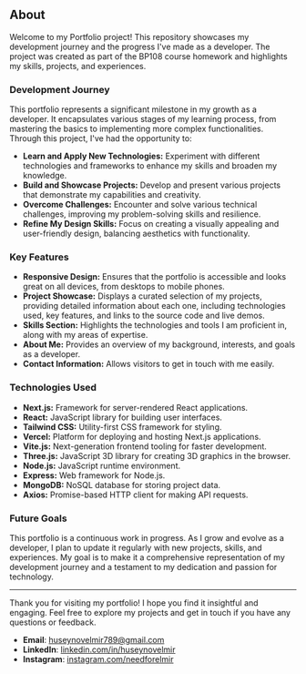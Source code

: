 ## About

Welcome to my Portfolio project! This repository showcases my development journey and the progress I've made as a developer. The project was created as part of the BP108 course homework and highlights my skills, projects, and experiences.

### Development Journey

This portfolio represents a significant milestone in my growth as a developer. It encapsulates various stages of my learning process, from mastering the basics to implementing more complex functionalities. Through this project, I've had the opportunity to:

- **Learn and Apply New Technologies:** Experiment with different technologies and frameworks to enhance my skills and broaden my knowledge.
- **Build and Showcase Projects:** Develop and present various projects that demonstrate my capabilities and creativity.
- **Overcome Challenges:** Encounter and solve various technical challenges, improving my problem-solving skills and resilience.
- **Refine My Design Skills:** Focus on creating a visually appealing and user-friendly design, balancing aesthetics with functionality.

### Key Features

- **Responsive Design:** Ensures that the portfolio is accessible and looks great on all devices, from desktops to mobile phones.
- **Project Showcase:** Displays a curated selection of my projects, providing detailed information about each one, including technologies used, key features, and links to the source code and live demos.
- **Skills Section:** Highlights the technologies and tools I am proficient in, along with my areas of expertise.
- **About Me:** Provides an overview of my background, interests, and goals as a developer.
- **Contact Information:** Allows visitors to get in touch with me easily.

### Technologies Used

- **Next.js:** Framework for server-rendered React applications.
- **React:** JavaScript library for building user interfaces.
- **Tailwind CSS:** Utility-first CSS framework for styling.
- **Vercel:** Platform for deploying and hosting Next.js applications.
- **Vite.js:** Next-generation frontend tooling for faster development.
- **Three.js:** JavaScript 3D library for creating 3D graphics in the browser.
- **Node.js:** JavaScript runtime environment.
- **Express:** Web framework for Node.js.
- **MongoDB:** NoSQL database for storing project data.
- **Axios:** Promise-based HTTP client for making API requests.

### Future Goals

This portfolio is a continuous work in progress. As I grow and evolve as a developer, I plan to update it regularly with new projects, skills, and experiences. My goal is to make it a comprehensive representation of my development journey and a testament to my dedication and passion for technology.

---

Thank you for visiting my portfolio! I hope you find it insightful and engaging. Feel free to explore my projects and get in touch if you have any questions or feedback.

- **Email**: huseynovelmir789@gmail.com
- **LinkedIn**: [linkedin.com/in/huseynovelmir](https://www.linkedin.com/in/huseynovelmir/)
- **Instagram**: [instagram.com/needforelmir](https://www.instagram.com/needforelmir/)


